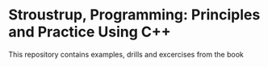 # Stroustrup, Programming: Principles and Practice Using C++

This repository contains examples, drills and excercises from the book
